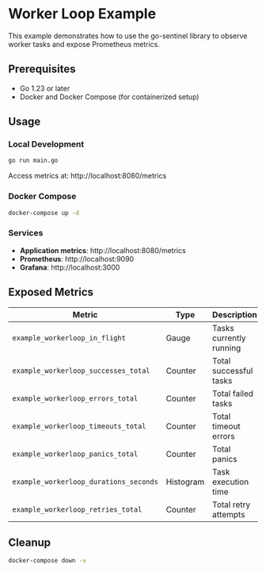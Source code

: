 # Worker Loop Example

This example demonstrates how to use the go-sentinel library to observe worker tasks and expose Prometheus metrics.

## Prerequisites

- Go 1.23 or later
- Docker and Docker Compose (for containerized setup)

## Usage

### Local Development

```bash
go run main.go
```

Access metrics at: http://localhost:8080/metrics

### Docker Compose

```bash
docker-compose up -d
```

### Services

- **Application metrics**: http://localhost:8080/metrics
- **Prometheus**: http://localhost:9090
- **Grafana**: http://localhost:3000

## Exposed Metrics

| Metric | Type | Description |
|--------|------|-------------|
| `example_workerloop_in_flight` | Gauge | Tasks currently running |
| `example_workerloop_successes_total` | Counter | Total successful tasks |
| `example_workerloop_errors_total` | Counter | Total failed tasks |
| `example_workerloop_timeouts_total` | Counter | Total timeout errors |
| `example_workerloop_panics_total` | Counter | Total panics |
| `example_workerloop_durations_seconds` | Histogram | Task execution time |
| `example_workerloop_retries_total` | Counter | Total retry attempts |

## Cleanup

```bash
docker-compose down -v
```
